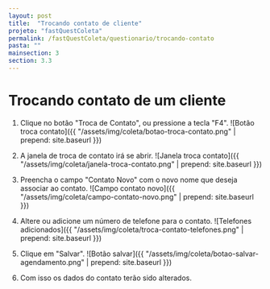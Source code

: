```yaml
---
layout: post
title:  "Trocando contato de cliente"
projeto: "fastQuestColeta"
permalink: /fastQuestColeta/questionario/trocando-contato
pasta: ""
mainsection: 3
section: 3.3
---
```


# Trocando contato de um cliente

1. Clique no botão "Troca de Contato", ou pressione a tecla "F4".
![Botão troca contato]({{ "/assets/img/coleta/botao-troca-contato.png" | prepend: site.baseurl }})

2. A janela de troca de contato irá se abrir.
![Janela troca contato]({{ "/assets/img/coleta/janela-troca-contato.png" | prepend: site.baseurl }})

3. Preencha o campo "Contato Novo" com o novo nome que deseja associar ao contato.
![Campo contato novo]({{ "/assets/img/coleta/campo-contato-novo.png" | prepend: site.baseurl }})

4. Altere ou adicione um número de telefone para o contato.
![Telefones adicionados]({{ "/assets/img/coleta/troca-contato-telefones.png" | prepend: site.baseurl }})

5. Clique em "Salvar".
![Botão salvar]({{ "/assets/img/coleta/botao-salvar-agendamento.png" | prepend: site.baseurl }})

6. Com isso os dados do contato terão sido alterados.

